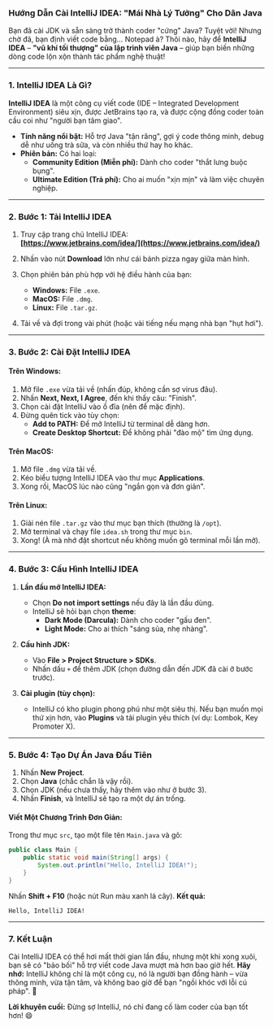 ### **Hướng Dẫn Cài IntelliJ IDEA: "Mái Nhà Lý Tưởng" Cho Dân Java**

Bạn đã cài JDK và sẵn sàng trở thành coder "cứng" Java? Tuyệt vời! Nhưng chờ đã, bạn định viết code bằng… Notepad à? Thôi nào, hãy để **IntelliJ IDEA** – **"vũ khí tối thượng" của lập trình viên Java** – giúp bạn biến những dòng code lộn xộn thành tác phẩm nghệ thuật!

---

### **1. IntelliJ IDEA Là Gì?**

**IntelliJ IDEA** là một công cụ viết code (IDE – Integrated Development Environment) siêu xịn, được JetBrains tạo ra, và được cộng đồng coder toàn cầu coi như "người bạn tâm giao".
- **Tính năng nổi bật:** Hỗ trợ Java "tận răng", gợi ý code thông minh, debug dễ như uống trà sữa, và còn nhiều thứ hay ho khác.
- **Phiên bản:** Có hai loại:
    - **Community Edition (Miễn phí):** Dành cho coder "thắt lưng buộc bụng".
    - **Ultimate Edition (Trả phí):** Cho ai muốn "xịn mịn" và làm việc chuyên nghiệp.

---

### **2. Bước 1: Tải IntelliJ IDEA**

1. Truy cập trang chủ IntelliJ IDEA:  
   **[https://www.jetbrains.com/idea/](https://www.jetbrains.com/idea/)**

2. Nhấn vào nút **Download** lớn như cái bánh pizza ngay giữa màn hình.

3. Chọn phiên bản phù hợp với hệ điều hành của bạn:
    - **Windows:** File `.exe`.
    - **MacOS:** File `.dmg`.
    - **Linux:** File `.tar.gz`.

4. Tải về và đợi trong vài phút (hoặc vài tiếng nếu mạng nhà bạn "hụt hơi").

---

### **3. Bước 2: Cài Đặt IntelliJ IDEA**

#### **Trên Windows:**
1. Mở file `.exe` vừa tải về (nhấn đúp, không cần sợ virus đâu).
2. Nhấn **Next, Next, I Agree**, đến khi thấy câu: "Finish".
3. Chọn cài đặt IntelliJ vào ổ đĩa (nên để mặc định).
4. Đừng quên tick vào tùy chọn:
    - **Add to PATH:** Để mở IntelliJ từ terminal dễ dàng hơn.
    - **Create Desktop Shortcut:** Để không phải "đào mộ" tìm ứng dụng.

#### **Trên MacOS:**
1. Mở file `.dmg` vừa tải về.
2. Kéo biểu tượng IntelliJ IDEA vào thư mục **Applications**.
3. Xong rồi, MacOS lúc nào cũng "ngắn gọn và đơn giản".

#### **Trên Linux:**
1. Giải nén file `.tar.gz` vào thư mục bạn thích (thường là `/opt`).
2. Mở terminal và chạy file `idea.sh` trong thư mục `bin`.
3. Xong! (À mà nhớ đặt shortcut nếu không muốn gõ terminal mỗi lần mở).

---

### **4. Bước 3: Cấu Hình IntelliJ IDEA**

1. **Lần đầu mở IntelliJ IDEA:**
    - Chọn **Do not import settings** nếu đây là lần đầu dùng.
    - IntelliJ sẽ hỏi bạn chọn **theme**:
        - **Dark Mode (Darcula):** Dành cho coder "gấu đen".
        - **Light Mode:** Cho ai thích "sáng sủa, nhẹ nhàng".

2. **Cấu hình JDK:**
    - Vào **File > Project Structure > SDKs**.
    - Nhấn dấu `+` để thêm JDK (chọn đường dẫn đến JDK đã cài ở bước trước).

3. **Cài plugin (tùy chọn):**
    - IntelliJ có kho plugin phong phú như một siêu thị. Nếu bạn muốn mọi thứ xịn hơn, vào **Plugins** và tải plugin yêu thích (ví dụ: Lombok, Key Promoter X).

---

### **5. Bước 4: Tạo Dự Án Java Đầu Tiên**

1. Nhấn **New Project**.
2. Chọn **Java** (chắc chắn là vậy rồi).
3. Chọn JDK (nếu chưa thấy, hãy thêm vào như ở bước 3).
4. Nhấn **Finish**, và IntelliJ sẽ tạo ra một dự án trống.

#### **Viết Một Chương Trình Đơn Giản:**
Trong thư mục `src`, tạo một file tên `Main.java` và gõ:
```java
public class Main {
    public static void main(String[] args) {
        System.out.println("Hello, IntelliJ IDEA!");
    }
}
```
Nhấn **Shift + F10** (hoặc nút Run màu xanh lá cây). **Kết quả:**
```
Hello, IntelliJ IDEA!
```
---
### **7. Kết Luận**

Cài IntelliJ IDEA có thể hơi mất thời gian lần đầu, nhưng một khi xong xuôi, bạn sẽ có "bảo bối" hỗ trợ viết code Java mượt mà hơn bao giờ hết. **Hãy nhớ:** IntelliJ không chỉ là một công cụ, nó là người bạn đồng hành – vừa thông minh, vừa tận tâm, và không bao giờ để bạn "ngồi khóc với lỗi cú pháp". 🚀

**Lời khuyên cuối:** Đừng sợ IntelliJ, nó chỉ đang cố làm coder của bạn tốt hơn! 😄